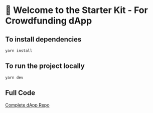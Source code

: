 # 🌈 Welcome to the Starter Kit - For Crowdfunding dApp


## To install dependencies

`yarn install`

## To run the project locally

`yarn dev`

## Full Code

[Complete dApp Repo](https://github.com/kaymomin/Crowdfunding-dApp)

